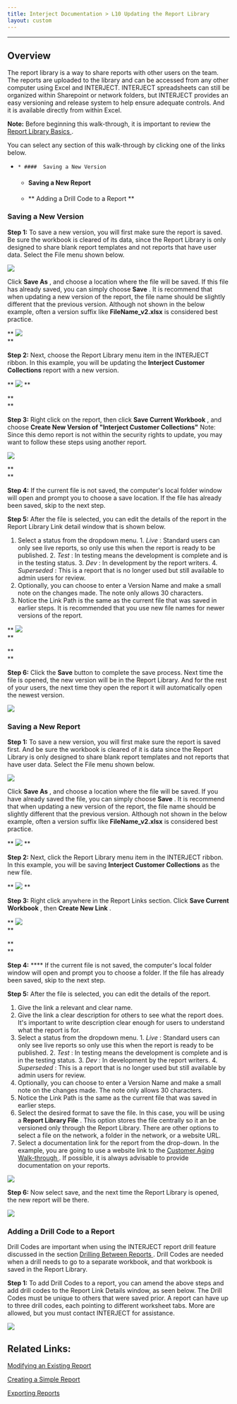 ```yaml
---
title: Interject Documentation > L10 Updating the Report Library
layout: custom
---
```

* * *

##  **Overview**

The report library is a way to share reports with other users on the team. The reports are uploaded to the library and can be accessed from any other computer using Excel and INTERJECT. INTERJECT spreadsheets can still be organized within Sharepoint or network folders, but INTERJECT provides an easy versioning and release system to help ensure adequate controls. And it is available directly from within Excel. 

**Note:** Before beginning this walk-through, it is important to review the [ Report Library Basics ](/wAbout/Report-Library-Basics_61702517.html) . 

You can select any section of this walk-through by clicking one of the links below. 

  *     * ####  Saving a New Version 

    * ####  Saving a New Report 

    * ** Adding a Drill Code to a Report  **



###  Saving a New Version 

**Step 1:** To save a new version, you will first make sure the report is saved. Be sure the workbook is cleared of its data, since the Report Library is only designed to share blank report templates and not reports that have user data. Select the File menu shown below. 

![](attachments/62849583/128505547.png)

  


Click **Save As** , and  choose a location where the file will be saved. If this file has already saved, you can simply choose **Save** . It is recommend that when updating a new version of the report, the file name should be slightly different that the previous version. Although not shown in the below example, often a version suffix like **FileName_v2.xlsx** is considered best practice. 

** ![](attachments/62849583/128503205.png)   
**

  


**Step 2:** Next, choose the Report Library menu item in the INTERJECT ribbon. In this example, you will be updating the **Interject Customer Collections** report with a new version. 

** ![](attachments/62849583/128784807.png) **

**  
**

**Step 3:** Right click on the report, then click **Save Current Workbook** , and choose **Create New Version of "Interject Customer Collections"** Note: Since this demo report is not within the security rights to update, you may want to follow these steps using another report. 

![](attachments/62849583/128784883.png)

**  
**

**Step 4:** If the current file is not saved, the computer's local folder window will open and prompt you to choose a save location. If the file has already been saved, skip to the next step. 

**Step 5:** After the file is selected, you can edit the details of the report in the Report Library Link detail window that is shown below. 

  1. Select a status from the dropdown menu. 
    1. _Live_ : Standard users can only see live reports, so only use this when the report is ready to be published. 
    2. _Test_ : In testing means the development is complete and is in the testing status. 
    3. _Dev_ : In development by the report writers. 
    4. _Superseded_ : This is a report that is no longer used but still available to admin users for review. 
  2. Optionally, you can choose to enter a Version Name  and make a small note on the changes made. The note only allows 30 characters. 
  3. Notice the Link Path is the same as the current file that was saved in earlier steps. It is recommended that you use new file names for newer versions of the report. 



** ![](attachments/62849583/128511658.png)   
**

**  
**

**Step 6:** Click the **Save** button to complete the save process. Next time the file is opened, the new version will be in the Report Library. And for the rest of your users, the next time they open the report it will automatically open the newest version. 

![](attachments/62849583/128784909.png)

###  Saving a New Report 

**Step 1:** To save a new version, you will first make sure the report is saved first. And be sure the workbook is cleared of it is data since the Report Library is only designed to share blank report templates and not reports that have user data. Select the File menu shown below. 

![](attachments/62849583/128505577.png)

  


Click **Save As** , and  choose a location where the file will be saved. If you have already saved the file, you can simply choose **Save** . It is recommend that when updating a new version of the report, the file name should be slightly different that the previous version. Although not shown in the below example, often a version suffix like **FileName_v2.xlsx** is considered best practice. 

** ![](attachments/62849583/128503205.png) **

  


**Step 2:** Next, click the Report Library menu item in the INTERJECT ribbon. In this example, you will be saving **Interject Customer Collections** as the new file. 

** ![](attachments/62849583/128784994.png) **

  


**Step 3:** Right click anywhere in the Report Links section. Click **Save Current Workbook** , then **Create New Link** . 

** ![](attachments/62849583/128512993.png)   
**

**  
**

**Step 4:** **** If the current file is not saved, the computer's local folder window will open and prompt you to choose a folder. If the file has already been saved, skip to the next step. 

  


**Step 5:** After the file is selected, you can edit the details of the report. 

  1. Give the link a relevant and clear name. 
  2. Give the link a clear description for others to see what the report does. It's important to write description clear enough for users to understand what the report is for. 
  3. Select a status from the dropdown menu. 
    1. _Live_ : Standard users can only see live reports so only use this when the report is ready to be published. 
    2. _Test_ : In testing means the development is complete and is in the testing status. 
    3. _Dev_ : In development by the report writers. 
    4. _Superseded_ : This is a report that is no longer used but still available by admin users for review. 
  4. Optionally, you can choose to enter a Version Name  and make a small note on the changes made. The note only allows 30 characters. 
  5. Notice the Link Path is the same as the current file that was saved in earlier steps. 
  6. Select the desired format to save the file. In this case, you will be using a **Report Library File** . This option stores the file centrally so it an be versioned only through the Report Library. There are other options to select a file on the network, a folder in the network, or a website URL. 
  7. Select a documentation link for the report from the drop-down. In the example, you are going to use a website link to the [ Customer Aging Walk-through ](/wAbout/Customer-Aging_128091294.html) . If possible, it is always advisable to provide documentation on your reports. 



![](attachments/62849583/128513705.png)

  


**Step 6:** Now select save, and the next time the Report Library is opened, the new report will be there. 

![](attachments/62849583/128785078.png?width=675)

  


###  Adding a Drill Code to a Report 

Drill Codes are important when using the INTERJECT report drill feature discussed in the section [ Drilling Between Reports ](/wGetStarted/Drilling-Between-Reports_61702193.html) . Drill Codes are needed when a drill needs to go to a separate workbook, and that workbook is saved in the Report Library. 

**Step 1:** To add Drill Codes to a report, you can amend the above steps and add drill codes to the Report Link Details window, as seen below. The Drill Codes must be unique to others that were saved prior. A report can have up to three drill codes, each pointing to different worksheet tabs. More are allowed, but you must contact INTERJECT for assistance. 

![](attachments/62849583/129741158.png?width=793)

##  Related Links: 

[ Modifying an Existing Report ](/wGetStarted/Modifying-an-Existing-Report_62849215.html)

[ Creating a Simple Report ](/wGetStarted/Creating-a-Simple-Report_128408585.html)

[ Exporting Reports ](/wGetStarted/Exporting-Reports_93618178.html)

  


  

